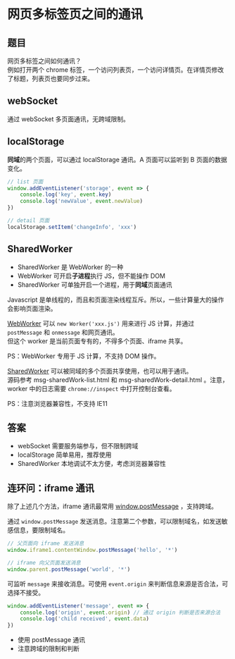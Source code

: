 # 网页多标签页之间的通讯

## 题目

网页多标签之间如何通讯？<br>
例如打开两个 chrome 标签，一个访问列表页，一个访问详情页。在详情页修改了标题，列表页也要同步过来。

## webSocket

通过 webSocket 多页面通讯，无跨域限制。

## localStorage

**同域**的两个页面，可以通过 localStorage 通讯。A 页面可以监听到 B 页面的数据变化。

```js
// list 页面
window.addEventListener('storage', event => {
    console.log('key', event.key)
    console.log('newValue', event.newValue)
})

// detail 页面
localStorage.setItem('changeInfo', 'xxx')
```

## SharedWorker

- SharedWorker 是 WebWorker 的一种
- WebWorker 可开启**子进程**执行 JS，但不能操作 DOM
- SharedWorker 可单独开启一个进程，用于**同域**页面通讯

Javascript 是单线程的，而且和页面渲染线程互斥。所以，一些计算量大的操作会影响页面渲染。<br>

[WebWorker](https://developer.mozilla.org/zh-CN/docs/Web/API/Web_Workers_API/Using_web_workers) 可以 `new Worker('xxx.js')` 用来进行 JS 计算，并通过 `postMessage` 和 `onmessage` 和网页通讯。<br>
但这个 worker 是当前页面专有的，不得多个页面、iframe 共享。

PS：WebWorker 专用于 JS 计算，不支持 DOM 操作。

[SharedWorker](https://developer.mozilla.org/zh-CN/docs/Web/API/SharedWorker) 可以被同域的多个页面共享使用，也可以用于通讯。<br>
源码参考 msg-sharedWork-list.html 和 msg-sharedWork-detail.html 。注意，worker 中的日志需要 `chrome://inspect` 中打开控制台查看。

PS：注意浏览器兼容性，不支持 IE11

## 答案

- webSocket 需要服务端参与，但不限制跨域
- localStorage 简单易用，推荐使用
- SharedWorker 本地调试不太方便，考虑浏览器兼容性

## 连环问：iframe 通讯

除了上述几个方法，iframe 通讯最常用 [window.postMessage](https://developer.mozilla.org/zh-CN/docs/Web/API/Window/postMessage) ，支持跨域。

通过 `window.postMessage` 发送消息。注意第二个参数，可以限制域名，如发送敏感信息，要限制域名。

```js
// 父页面向 iframe 发送消息
window.iframe1.contentWindow.postMessage('hello', '*')

// iframe 向父页面发送消息
window.parent.postMessage('world', '*')
```

可监听 `message` 来接收消息。可使用 `event.origin` 来判断信息来源是否合法，可选择不接受。

```js
window.addEventListener('message', event => {
    console.log('origin', event.origin) // 通过 origin 判断是否来源合法
    console.log('child received', event.data)
})
```

- 使用 postMessage 通讯
- 注意跨域的限制和判断
